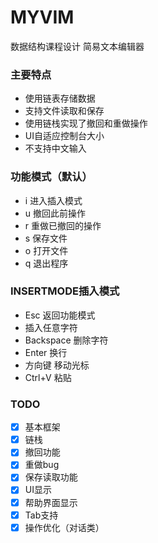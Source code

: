 # MYVIM
数据结构课程设计 简易文本编辑器
### 主要特点
- 使用链表存储数据
- 支持文件读取和保存
- 使用链栈实现了撤回和重做操作
- UI自适应控制台大小
- 不支持中文输入
### 功能模式（默认）
- i 进入插入模式
- u 撤回此前操作
- r 重做已撤回的操作
- s 保存文件
- o 打开文件
- q 退出程序
### INSERTMODE插入模式

- Esc 返回功能模式
- 插入任意字符
- Backspace 删除字符
- Enter 换行
- 方向键 移动光标
- Ctrl+V 粘贴
### TODO
- [x] 基本框架
- [x] 链栈
- [x] 撤回功能
- [x] 重做bug
- [x] 保存读取功能
- [x] UI显示
- [x] 帮助界面显示
- [x] Tab支持
- [x] 操作优化（对话类）
